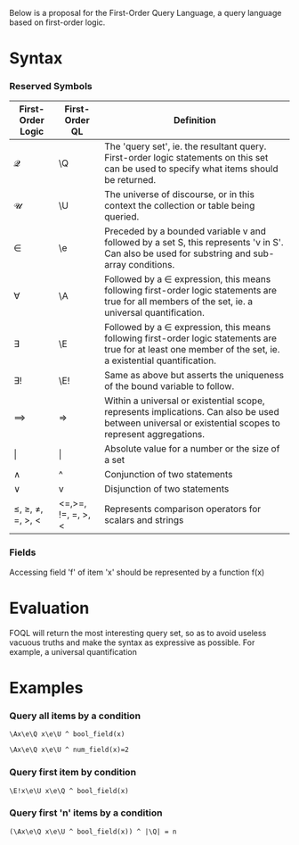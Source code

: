 Below is a proposal for the First-Order Query Language, a query language based on first-order logic.

# Syntax

### Reserved Symbols

| First-Order Logic| First-Order QL     | Definition |
| ---------------- | ------------------ | ---------- |
| 𝓠                | \Q                 | The 'query set', ie. the resultant query. First-order logic statements on this set can be used to specify what items should be returned. |
| 𝓤                |  \U                | The universe of discourse, or in this context the collection or table being queried. |
| ∈                | \e                 | Preceded by a bounded variable v and followed by a set S, this represents 'v in S'. Can also be used for substring and sub-array conditions. |
| ∀                | \A                 | Followed by a ∈ expression, this means following first-order logic statements are true for all members of the set, ie. a universal quantification. |
| ∃                | \E                 | Followed by a ∈ expression, this means following first-order logic statements are true for at least one member of the set, ie. a existential quantification. |
| ∃!               | \E!                | Same as above but asserts the uniqueness of the bound variable to follow. |
| ⟹               | =>                 | Within a universal or existential scope, represents implications. Can also be used between universal or existential scopes to represent aggregations. |
| &#124;           | &#124;             | Absolute value for a number or the size of a set |
| ∧                | ^                  | Conjunction of two statements |
| ∨                | v                  | Disjunction of two statements |
| ≤, ≥, ≠, =, >, < | <=,>=, !=, =, >, < | Represents comparison operators for scalars and strings |

### Fields

Accessing field 'f' of item 'x' should be represented by a function f(x)

# Evaluation

FOQL will return the most interesting query set, so as to avoid useless vacuous truths and make the syntax as expressive as possible. For example, a universal quantification

# Examples

### Query all items by a condition
```
\Ax\e\Q x\e\U ^ bool_field(x)
```

```
\Ax\e\Q x\e\U ^ num_field(x)=2
```

### Query first item by condition
```
\E!x\e\U x\e\Q ^ bool_field(x)
```

### Query first 'n' items by a condition
```
(\Ax\e\Q x\e\U ^ bool_field(x)) ^ |\Q| = n
```
